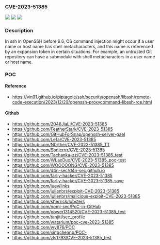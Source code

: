 ### [CVE-2023-51385](https://cve.mitre.org/cgi-bin/cvename.cgi?name=CVE-2023-51385)
![](https://img.shields.io/static/v1?label=Product&message=n%2Fa&color=blue)
![](https://img.shields.io/static/v1?label=Version&message=n%2Fa&color=blue)
![](https://img.shields.io/static/v1?label=Vulnerability&message=n%2Fa&color=brighgreen)

### Description

In ssh in OpenSSH before 9.6, OS command injection might occur if a user name or host name has shell metacharacters, and this name is referenced by an expansion token in certain situations. For example, an untrusted Git repository can have a submodule with shell metacharacters in a user name or host name.

### POC

#### Reference
- https://vin01.github.io/piptagole/ssh/security/openssh/libssh/remote-code-execution/2023/12/20/openssh-proxycommand-libssh-rce.html

#### Github
- https://github.com/2048JiaLi/CVE-2023-51385
- https://github.com/FeatherStark/CVE-2023-51385
- https://github.com/GitHubForSnap/openssh-server-gael
- https://github.com/Le1a/CVE-2023-51385
- https://github.com/N0rther/CVE-2023-51385_TT
- https://github.com/Sonicrrrr/CVE-2023-51385
- https://github.com/Tachanka-zz/CVE-2023-51385_test
- https://github.com/WLaoDuo/CVE-2023-51385_poc-test
- https://github.com/WOOOOONG/CVE-2023-51385
- https://github.com/d4n-sec/d4n-sec.github.io
- https://github.com/farliy-hacker/CVE-2023-51385
- https://github.com/farliy-hacker/CVE-2023-51385-save
- https://github.com/juev/links
- https://github.com/julienbrs/exploit-CVE-2023-51385
- https://github.com/julienbrs/malicious-exploit-CVE-2023-51385
- https://github.com/kherrick/lobsters
- https://github.com/nomi-sec/PoC-in-GitHub
- https://github.com/power1314520/CVE-2023-51385_test
- https://github.com/tanjiti/sec_profile
- https://github.com/watarium/poc-cve-2023-51385
- https://github.com/wy876/POC
- https://github.com/xingchennb/POC-
- https://github.com/zls1793/CVE-2023-51385_test

